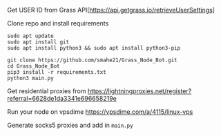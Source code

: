 Get USER ID from Grass API[https://api.getgrass.io/retrieveUserSettings]

Clone repo and install requirements

```
sudo apt update
sudo apt install git
sudo apt install python3 && sudo apt install python3-pip

git clone https://github.com/smahe21/Grass_Node_Bot.git
cd Grass_Node_Bot
pip3 install -r requirements.txt
python3 main.py

```

Get residential proxies from
https://lightningproxies.net/register?referral=6628de1da3341e696658219e

Run your node on vpsdime
https://vpsdime.com/a/4115/linux-vps




Generate socks5 proxies and add in `main.py`
